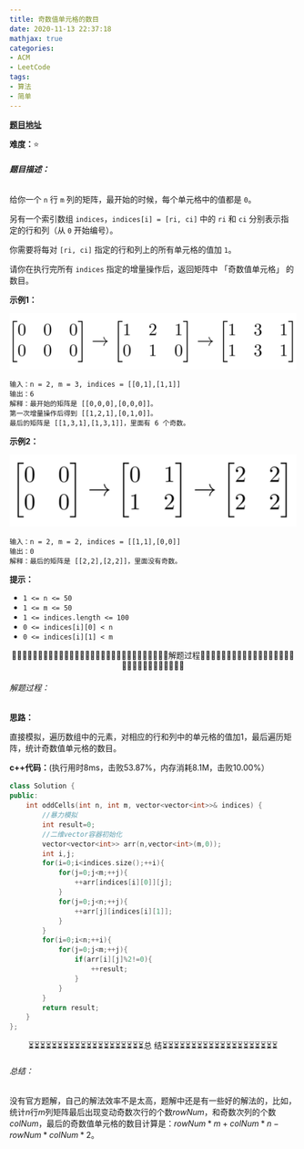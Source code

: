 ```yaml
---
title: 奇数值单元格的数目
date: 2020-11-13 22:37:18
mathjax: true
categories:
- ACM
- LeetCode
tags:
- 算法
- 简单
---
```


**[题目地址](https://leetcode-cn.com/problems/cells-with-odd-values-in-a-matrix/)**

**难度：**⭐

###### **题目描述：**

给你一个 `n` 行 `m` 列的矩阵，最开始的时候，每个单元格中的值都是 `0`。

另有一个索引数组 `indices`，`indices[i] = [ri, ci]` 中的 `ri` 和 `ci` 分别表示指定的行和列（从 `0` 开始编号）。

你需要将每对 `[ri, ci]` 指定的行和列上的所有单元格的值加 `1`。

请你在执行完所有 `indices` 指定的增量操作后，返回矩阵中 「奇数值单元格」 的数目。

<!-- more -->

**示例1：**

![img](%E5%A5%87%E6%95%B0%E5%80%BC%E5%8D%95%E5%85%83%E6%A0%BC%E7%9A%84%E6%95%B0%E7%9B%AE/e1.png)

```
输入：n = 2, m = 3, indices = [[0,1],[1,1]]
输出：6
解释：最开始的矩阵是 [[0,0,0],[0,0,0]]。
第一次增量操作后得到 [[1,2,1],[0,1,0]]。
最后的矩阵是 [[1,3,1],[1,3,1]]，里面有 6 个奇数。
```

**示例2：**

![img](%E5%A5%87%E6%95%B0%E5%80%BC%E5%8D%95%E5%85%83%E6%A0%BC%E7%9A%84%E6%95%B0%E7%9B%AE/e2.png)

```
输入：n = 2, m = 2, indices = [[1,1],[0,0]]
输出：0
解释：最后的矩阵是 [[2,2],[2,2]]，里面没有奇数。
```

**提示：**

- `1 <= n <= 50`
- `1 <= m <= 50`
- `1 <= indices.length <= 100`
- `0 <= indices[i][0] < n`
- `0 <= indices[i][1] < m`



<center>🙋‍♂️🙋‍♂️🙋‍♂️🙋‍♂️🙋‍♂️🙋‍♂️🙋‍♂️🙋‍♂️🙋‍♂️🙋‍♂️🙋‍♂️🙋‍♂️🙋‍♂️🙋‍♂️🙋‍♂️解题过程🙋‍♂️🙋‍♂️🙋‍♂️🙋‍♂️🙋‍♂️🙋‍♂️🙋‍♂️🙋‍♂️🙋‍♂️🙋‍♂️🙋‍♂️🙋‍♂️🙋‍♂️🙋‍♂️🙋‍♂️</center>

###### 解题过程：

**思路：**

直接模拟，遍历数组中的元素，对相应的行和列中的单元格的值加1，最后遍历矩阵，统计奇数值单元格的数目。

**c++代码：**(执行用时8ms，击败53.87%，内存消耗8.1M，击败10.00%）

```c++
class Solution {
public:
    int oddCells(int n, int m, vector<vector<int>>& indices) {
        //暴力模拟
        int result=0;
        //二维vector容器初始化
        vector<vector<int>> arr(n,vector<int>(m,0));
        int i,j;
        for(i=0;i<indices.size();++i){
            for(j=0;j<m;++j){
                ++arr[indices[i][0]][j];
            }
            for(j=0;j<n;++j){
                ++arr[j][indices[i][1]];
            }
        }
        for(i=0;i<n;++i){
            for(j=0;j<m;++j){
                if(arr[i][j]%2!=0){
                    ++result;
                }
            }
        }
        return result;
    }
};
```



<center>⏳⏳⏳⏳⏳⏳⏳⏳⏳⏳⏳⏳⏳⏳⏳⏳⏳⏳⏳⏳总 结⏳⏳⏳⏳⏳⏳⏳⏳⏳⏳⏳⏳⏳⏳⏳⏳⏳⏳⏳⏳</center>

###### 总结：

没有官方题解，自己的解法效率不是太高，题解中还是有一些好的解法的，比如，统计$n$行$m$列矩阵最后出现变动奇数次行的个数$rowNum$，和奇数次列的个数$colNum$，最后的奇数值单元格的数目计算是：$rowNum*m+colNum*n-rowNum*colNum*2$。
